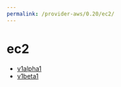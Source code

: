 ```yaml
---
permalink: /provider-aws/0.20/ec2/
---
```


# ec2



* [v1alpha1](v1alpha1/index.md)
* [v1beta1](v1beta1/index.md)